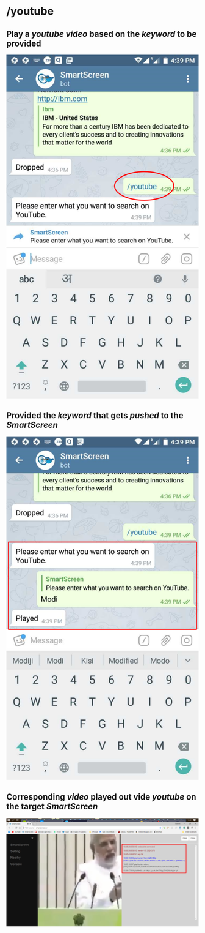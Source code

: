 # /youtube


## Play a _youtube video_ based on the _keyword_ to be provided


![](assets/yt.png)



## Provided the _keyword_ that gets _pushed_ to the _SmartScreen_


![](assets/yt_modi.png)



## Corresponding _video_ played out vide _youtube_ on the target _SmartScreen_


![](assets/youtube_modi_con.png)
